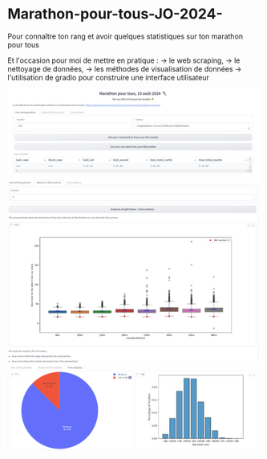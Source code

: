 # Marathon-pour-tous-JO-2024-

Pour connaître ton rang et avoir quelques statistiques sur ton marathon pour tous 

Et l'occasion pour moi de mettre en pratique :
-> le web scraping, 
-> le nettoyage de données, 
-> les méthodes de visualisation de données
-> l'utilisation de gradio pour construire une interface utilisateur

![gradio1](data/img/gradio1.png)
![gradio2](data/img/gradio2.png)
![gradio3](data/img/gradio3.png)